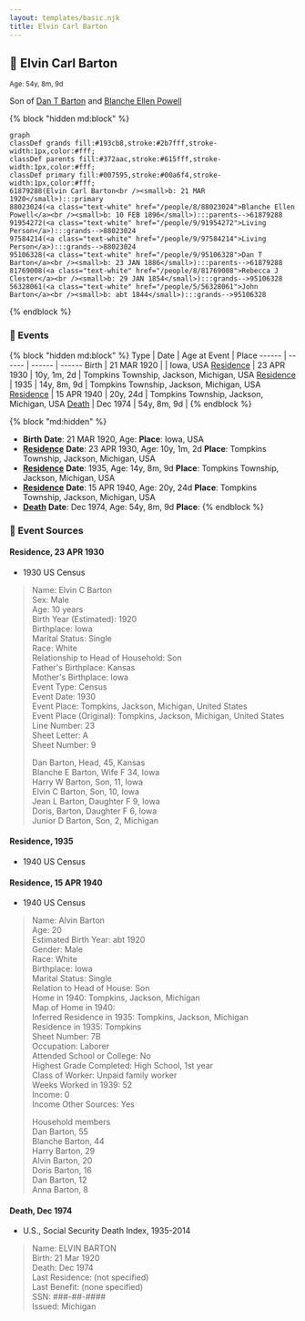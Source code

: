 ```yaml
---
layout: templates/basic.njk
title: Elvin Carl Barton
---
```

## 🔵 Elvin Carl Barton
<small>Age: 54y, 8m, 9d</small>

Son of [Dan T Barton](/people/9/95106328) and [Blanche Ellen Powell](/people/8/88023024)

{% block "hidden md:block" %}
```mermaid
graph
classDef grands fill:#193cb8,stroke:#2b7fff,stroke-width:1px,color:#fff;
classDef parents fill:#372aac,stroke:#615fff,stroke-width:1px,color:#fff;
classDef primary fill:#007595,stroke:#00a6f4,stroke-width:1px,color:#fff;
61879288(Elvin Carl Barton<br /><small>b: 21 MAR 1920</small>):::primary
88023024(<a class="text-white" href="/people/8/88023024">Blanche Ellen Powell</a><br /><small>b: 10 FEB 1896</small>):::parents-->61879288
91954272(<a class="text-white" href="/people/9/91954272">Living Person</a>):::grands-->88023024
97584214(<a class="text-white" href="/people/9/97584214">Living Person</a>):::grands-->88023024
95106328(<a class="text-white" href="/people/9/95106328">Dan T Barton</a><br /><small>b: 23 JAN 1886</small>):::parents-->61879288
81769008(<a class="text-white" href="/people/8/81769008">Rebecca J Clester</a><br /><small>b: 29 JAN 1854</small>):::grands-->95106328
56328061(<a class="text-white" href="/people/5/56328061">John Barton</a><br /><small>b: abt 1844</small>):::grands-->95106328
```
{% endblock %}

### 📆 Events

{% block "hidden md:block" %}
Type | Date | Age at Event | Place
------ | ------ | ------ | ------
Birth | 21 MAR 1920 |  | Iowa, USA
[Residence](#event-event-0) | 23 APR 1930 | 10y, 1m, 2d | Tompkins Township, Jackson, Michigan, USA
[Residence](#event-event-1) | 1935 | 14y, 8m, 9d | Tompkins Township, Jackson, Michigan, USA
[Residence](#event-event-2) | 15 APR 1940 | 20y, 24d | Tompkins Township, Jackson, Michigan, USA
[Death](#event-event-6) | Dec 1974 | 54y, 8m, 9d |
{% endblock %}

{% block "md:hidden" %}
- **Birth**
**Date**: 21 MAR 1920, Age:
**Place**: Iowa, USA
- **[Residence](#event-event-0)**
**Date**: 23 APR 1930, Age: 10y, 1m, 2d
**Place**: Tompkins Township, Jackson, Michigan, USA
- **[Residence](#event-event-1)**
**Date**: 1935, Age: 14y, 8m, 9d
**Place**: Tompkins Township, Jackson, Michigan, USA
- **[Residence](#event-event-2)**
**Date**: 15 APR 1940, Age: 20y, 24d
**Place**: Tompkins Township, Jackson, Michigan, USA
- **[Death](#event-event-6)**
**Date**: Dec 1974, Age: 54y, 8m, 9d
**Place**:
{% endblock %}

### 📰 Event Sources

#### <a id="event-event-0"></a> Residence, 23 APR 1930
* 1930 US Census
>   
  > Name: Elvin C Barton  
  > Sex: Male  
  > Age: 10 years  
  > Birth Year (Estimated): 1920  
  > Birthplace: Iowa  
  > Marital Status: Single  
  > Race: White  
  > Relationship to Head of Household: Son  
  > Father's Birthplace: Kansas  
  > Mother's Birthplace: Iowa  
  > Event Type: Census  
  > Event Date: 1930  
  > Event Place: Tompkins, Jackson, Michigan, United States  
  > Event Place (Original): Tompkins, Jackson, Michigan, United States  
  > Line Number: 23  
  > Sheet Letter: A  
  > Sheet Number: 9  
  >   
  > Dan Barton, Head, 45, Kansas  
  > Blanche E Barton, Wife F 34, Iowa  
  > Harry W Barton, Son, 11, Iowa  
  > Elvin C Barton, Son, 10, Iowa  
  > Jean L Barton, Daughter F 9, Iowa  
  > Doris, Barton, Daughter F 6, Iowa  
  > Junior D Barton, Son, 2, Michigan  
  >

#### <a id="event-event-1"></a> Residence, 1935
* 1940 US Census

#### <a id="event-event-2"></a> Residence, 15 APR 1940
* 1940 US Census
>   
  > Name: Alvin Barton  
  > Age: 20  
  > Estimated Birth Year: abt 1920  
  > Gender: Male  
  > Race: White  
  > Birthplace: Iowa  
  > Marital Status: Single  
  > Relation to Head of House: Son  
  > Home in 1940: Tompkins, Jackson, Michigan  
  > Map of Home in 1940:   
  > Inferred Residence in 1935: Tompkins, Jackson, Michigan  
  > Residence in 1935: Tompkins  
  > Sheet Number: 7B  
  > Occupation: Laborer  
  > Attended School or College: No  
  > Highest Grade Completed: High School, 1st year  
  > Class of Worker: Unpaid family worker  
  > Weeks Worked in 1939: 52  
  > Income: 0  
  > Income Other Sources: Yes  
  >   
  > Household members  
  > Dan Barton, 55  
  > Blanche Barton, 44  
  > Harry Barton, 29  
  > Alvin Barton, 20  
  > Doris Barton, 16  
  > Dan Barton, 12  
  > Anna Barton, 8  
  >

#### <a id="event-event-6"></a> Death, Dec 1974
* U.S., Social Security Death Index, 1935-2014
>   
  > Name: ELVIN BARTON  
  > Birth: 21 Mar 1920  
  > Death: Dec 1974  
  > Last Residence: (not specified)  
  > Last Benefit: (none specified)  
  > SSN: ###-##-####  
  > Issued: Michigan
